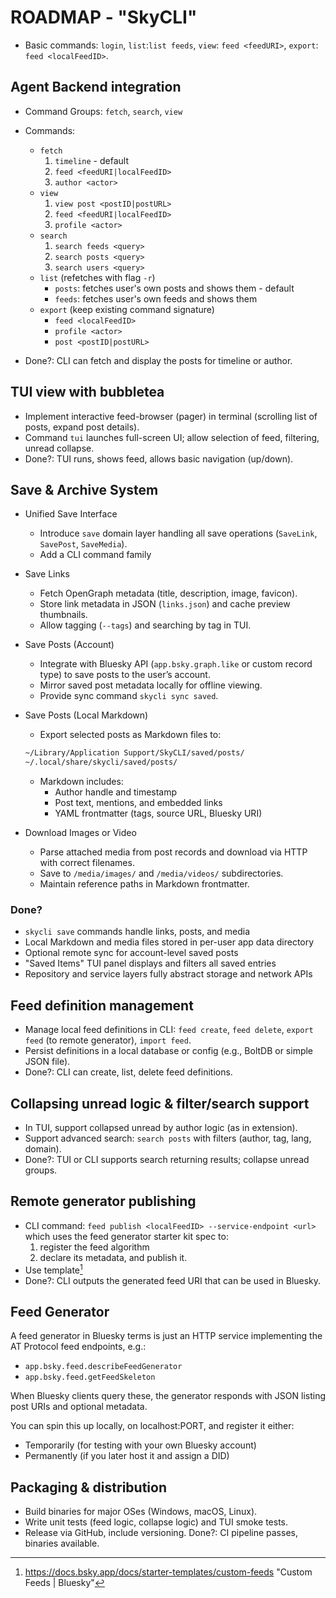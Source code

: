 # ROADMAP - "SkyCLI"

- Basic commands: `login`, `list`:`list feeds`, `view`: `feed <feedURI>`, `export`: `feed <localFeedID>`.

## Agent Backend integration

- Command Groups: `fetch`, `search`, `view`
- Commands:
    - `fetch`
        1. `timeline` - default
        2. `feed <feedURI|localFeedID>`
        3. `author <actor>`
    - `view`
        1. `view post <postID|postURL>`
        2. `feed <feedURI|localFeedID>`
        3. `profile <actor>`
    - `search`
        1. `search feeds <query>`
        2. `search posts <query>`
        3. `search users <query>`
    - `list` (refetches with flag `-r`)
        - `posts`: fetches user's own posts and shows them - default
        - `feeds`: fetches user's own feeds and shows them
    - `export` (keep existing command signature)
        - `feed <localFeedID>`
        - `profile <actor>`
        - `post <postID|postURL>`

- Done?: CLI can fetch and display the posts for timeline or author.

## TUI view with bubbletea

- Implement interactive feed-browser (pager) in terminal (scrolling list of posts, expand post details).
- Command `tui` launches full-screen UI; allow selection of feed, filtering, unread collapse.
- Done?: TUI runs, shows feed, allows basic navigation (up/down).

## Save & Archive System

- Unified Save Interface
    - Introduce `save` domain layer handling all save operations (`SaveLink`, `SavePost`, `SaveMedia`).
    - Add a CLI command family
- Save Links
    - Fetch OpenGraph metadata (title, description, image, favicon).
    - Store link metadata in JSON (`links.json`) and cache preview thumbnails.
    - Allow tagging (`--tags`) and searching by tag in TUI.
- Save Posts (Account)
    - Integrate with Bluesky API (`app.bsky.graph.like` or custom record type) to save posts to the user’s account.
    - Mirror saved post metadata locally for offline viewing.
    - Provide sync command `skycli sync saved`.
- Save Posts (Local Markdown)
    - Export selected posts as Markdown files to:

    ```sh
    ~/Library/Application Support/SkyCLI/saved/posts/
    ~/.local/share/skycli/saved/posts/
    ```

    - Markdown includes:
        - Author handle and timestamp
        - Post text, mentions, and embedded links
        - YAML frontmatter (tags, source URL, Bluesky URI)
- Download Images or Video
    - Parse attached media from post records and download via HTTP with correct filenames.
    - Save to `/media/images/` and `/media/videos/` subdirectories.
    - Maintain reference paths in Markdown frontmatter.

### Done?

- `skycli save` commands handle links, posts, and media
- Local Markdown and media files stored in per-user app data directory
- Optional remote sync for account-level saved posts
- "Saved Items" TUI panel displays and filters all saved entries
- Repository and service layers fully abstract storage and network APIs

## Feed definition management

- Manage local feed definitions in CLI: `feed create`, `feed delete`, `export feed` (to remote generator), `import feed`.
- Persist definitions in a local database or config (e.g., BoltDB or simple JSON file).
- Done?: CLI can create, list, delete feed definitions.

## Collapsing unread logic & filter/search support

- In TUI, support collapsed unread by author logic (as in extension).
- Support advanced search: `search posts` with filters (author, tag, lang, domain).
- Done?: TUI or CLI supports search returning results; collapse unread groups.

## Remote generator publishing

- CLI command: `feed publish <localFeedID> --service-endpoint <url>` which uses the feed generator starter kit spec to:
    1. register the feed algorithm
    2. declare its metadata, and publish it.
- Use template[^bsky-docs]
- Done?: CLI outputs the generated feed URI that can be used in Bluesky.

## Feed Generator

A feed generator in Bluesky terms is just an HTTP service implementing the AT Protocol feed endpoints, e.g.:

- `app.bsky.feed.describeFeedGenerator`
- `app.bsky.feed.getFeedSkeleton`

When Bluesky clients query these, the generator responds with JSON listing post URIs and optional metadata.

You can spin this up locally, on localhost:PORT, and register it either:

- Temporarily (for testing with your own Bluesky account)
- Permanently (if you later host it and assign a DID)

## Packaging & distribution

- Build binaries for major OSes (Windows, macOS, Linux).
- Write unit tests (feed logic, collapse logic) and TUI smoke tests.
- Release via GitHub, include versioning.
    Done?: CI pipeline passes, binaries available.

[^bsky-docs]: <https://docs.bsky.app/docs/starter-templates/custom-feeds> "Custom Feeds | Bluesky"

